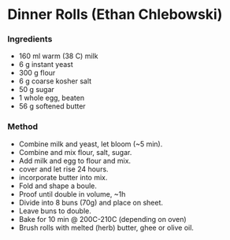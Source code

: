 # Dinner Rolls (Ethan Chlebowski)

### Ingredients
* 160 ml warm (38 C) milk
* 6 g instant yeast
* 300 g flour
* 6 g coarse kosher salt
* 50 g sugar
* 1 whole egg, beaten
* 56 g softened butter


### Method
* Combine milk and yeast, let bloom (~5 min).
* Combine and mix flour, salt, sugar.
* Add milk and egg to flour and mix.
* cover and let rise 24 hours.
* incorporate butter into mix.
* Fold and shape a boule.
* Proof until double in volume, ~1h
* Divide into 8 buns (70g) and place on sheet.
* Leave buns to double.
* Bake for 10 min @ 200C-210C (depending on oven)
* Brush rolls with melted (herb) butter, ghee or olive oil.
